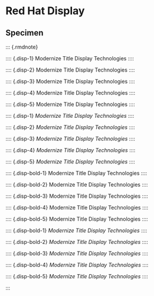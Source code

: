 # Red Hat Display

## Specimen

::: {.rmdnote}

:::: {.disp-1}
Modernize Title Display Technologies
::::

:::: {.disp-2}
Modernize Title Display Technologies
::::

:::: {.disp-3}
Modernize Title Display Technologies
::::

:::: {.disp-4}
Modernize Title Display Technologies
::::

:::: {.disp-5}
Modernize Title Display Technologies
::::

:::: {.disp-1}
_Modernize Title Display Technologies_
::::

:::: {.disp-2}
_Modernize Title Display Technologies_
::::

:::: {.disp-3}
_Modernize Title Display Technologies_
::::

:::: {.disp-4}
_Modernize Title Display Technologies_
::::

:::: {.disp-5}
_Modernize Title Display Technologies_
::::

:::: {.disp-bold-1}
Modernize Title Display Technologies
::::

:::: {.disp-bold-2}
Modernize Title Display Technologies
::::

:::: {.disp-bold-3}
Modernize Title Display Technologies
::::

:::: {.disp-bold-4}
Modernize Title Display Technologies
::::

:::: {.disp-bold-5}
Modernize Title Display Technologies
::::

:::: {.disp-bold-1}
_Modernize Title Display Technologies_
::::

:::: {.disp-bold-2}
_Modernize Title Display Technologies_
::::

:::: {.disp-bold-3}
_Modernize Title Display Technologies_
::::

:::: {.disp-bold-4}
_Modernize Title Display Technologies_
::::

:::: {.disp-bold-5}
_Modernize Title Display Technologies_
::::

:::

<link rel="preconnect" href="https://fonts.googleapis.com">
<link rel="preconnect" href="https://fonts.gstatic.com" crossorigin>
<link href="https://fonts.googleapis.com/css2?family=Red+Hat+Display:ital,wght@0,400;0,700;1,400;1,700&display=swap" rel="stylesheet">

<style type="text/css">
.rmdnote { font-family: "Red Hat Display", serif; }
.rmdnote .disp-1 { font-size: 2.5rem; }
.rmdnote .disp-2 { font-size: 2rem; }
.rmdnote .disp-3 { font-size: 1.5rem; }
.rmdnote .disp-4 { font-size: 1.2rem; }
.rmdnote .disp-5 { font-size: 1rem; }
.rmdnote .disp-bold-1 { font-size: 2.375rem; font-weight: 700; }
.rmdnote .disp-bold-2 { font-size: 2rem; font-weight: 700; }
.rmdnote .disp-bold-3 { font-size: 1.5rem; font-weight: 700; }
.rmdnote .disp-bold-4 { font-size: 1.2rem; font-weight: 700; }
.rmdnote .disp-bold-5 { font-size: 1rem; font-weight: 700; }
</style>
